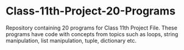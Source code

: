# Class-11th-Project-20-Programs
Repository containing 20 programs for Class 11th Project File. 
These programs have code with concepts from topics such as loops, string manipulation, list manipulation, tuple, dictionary etc.
